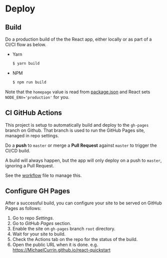 # Deploy


## Build

Do a production build of the the React app, either locally or as part of a CI/CI flow as below.

- Yarn
    ```sh
    $ yarn build
    ```
- NPM
    ```sh
    $ npm run build
    ```

Note that the `homepage` value is read from [package.json](/package.json) and React sets `NODE_ENV='production'` for you.


## CI GitHub Actions

This project is setup to automatically build and deploy to the `gh-pages` branch on Github. That branch is used to run the GitHub Pages site, managed in repo settings.

Do a **push** to `master` or merge a **Pull Request** against `master` to trigger the CI/CD build.

A build will always happen, but the app will only deploy on a push to `master`, ignoring a Pull Request.

See the [workflow](/.github/workflows/main.yml) file to manage this.


## Configure GH Pages

After a successful build, you can configure your site to be served on GitHub Pages as follows:

1. Go to repo _Settings_.
2. Go to _GitHub Pages_ section.
3. Enable the site on `gh-pages` branch `root` directory.
4. Wait for your site to build.
5. Check the Actions tab on the repo for the status of the build.
6. Open the public URL when it is done. e.g. https://MichaelCurrin.github.io/react-quickstart
